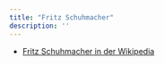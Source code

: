 ```yaml
---
title: "Fritz Schuhmacher"
description: ''
---
```


* [Fritz Schuhmacher in der Wikipedia](https://de.wikipedia.org/wiki/Fritz_Schumacher)
